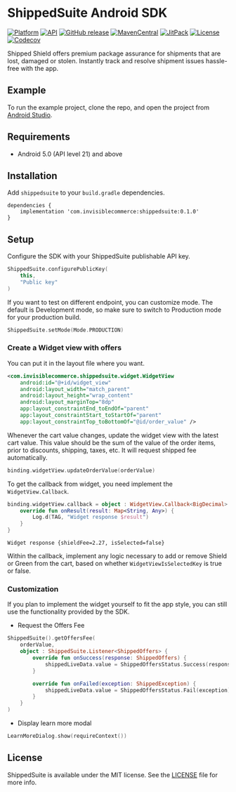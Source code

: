 # ShippedSuite Android SDK

 [![Platform](https://img.shields.io/badge/platform-android-green.svg)](http://developer.android.com/index.html)
 [![API](https://img.shields.io/badge/API-21%2B-brightgreen.svg?style=flat)](https://android-arsenal.com/api?level=21)
 [![GitHub release](https://img.shields.io/github/release/InvisibleCommerce/shipped-suite-android-client-sdk.svg)](https://github.com/InvisibleCommerce/shipped-suite-android-client-sdk/releases)
 [![MavenCentral](https://img.shields.io/maven-metadata/v?metadataUrl=https%3A%2F%2Fs01.oss.sonatype.org%2Fservice%2Flocal%2Frepositories%2Freleases%2Fcontent%2Fcom%2Finvisiblecommerce%2Fshippedsuite%2Fmaven-metadata.xml)](https://s01.oss.sonatype.org/#nexus-search;quick~shippedsuite)
 [![JitPack](https://www.jitpack.io/v/InvisibleCommerce/shipped-suite-android-client-sdk.svg)](https://www.jitpack.io/#InvisibleCommerce/shipped-suite-android-client-sdk)
 [![License](https://img.shields.io/badge/license-MIT%20License-00AAAA.svg)](https://github.com/InvisibleCommerce/shipped-suite-android-client-sdk/blob/main/LICENSE)
 [![Codecov](https://codecov.io/gh/InvisibleCommerce/shipped-suite-android-client-sdk/branch/main/graph/badge.svg?token=SuRuzq1Bx0)](https://codecov.io/gh/InvisibleCommerce/shipped-suite-android-client-sdk)

Shipped Shield offers premium package assurance for shipments that are lost, damaged or stolen. Instantly track and resolve shipment issues hassle-free with the app.

## Example

To run the example project, clone the repo, and open the project from [Android Studio](https://developer.android.com/studio).

## Requirements

* Android 5.0 (API level 21) and above

## Installation

Add `shippedsuite` to your `build.gradle` dependencies.

```
dependencies {
    implementation 'com.invisiblecommerce:shippedsuite:0.1.0'
}
```

## Setup

Configure the SDK with your ShippedSuite publishable API key.

```kotlin
ShippedSuite.configurePublicKey(
    this,
    "Public key"
)
```

If you want to test on different endpoint, you can customize mode. The default is Development mode, so make sure to switch to Production mode for your production build. 

```kotlin
ShippedSuite.setMode(Mode.PRODUCTION)
```

### Create a Widget view with offers

You can put it in the layout file where you want.

```xml
<com.invisiblecommerce.shippedsuite.widget.WidgetView
    android:id="@+id/widget_view"
    android:layout_width="match_parent"
    android:layout_height="wrap_content"
    android:layout_marginTop="8dp"
    app:layout_constraintEnd_toEndOf="parent"
    app:layout_constraintStart_toStartOf="parent"
    app:layout_constraintTop_toBottomOf="@id/order_value" />
```

Whenever the cart value changes, update the widget view with the latest cart value. This value should be the sum of the value of the order items, prior to discounts, shipping, taxes, etc. It will request shipped fee automatically.

```kotlin
binding.widgetView.updateOrderValue(orderValue)
```

To get the callback from widget, you need implement the `WidgetView.Callback`.

```kotlin
binding.widgetView.callback = object : WidgetView.Callback<BigDecimal> {
    override fun onResult(result: Map<String, Any>) {
        Log.d(TAG, "Widget response $result")
    }
}
```

```
Widget response {shieldFee=2.27, isSelected=false}
```

Within the callback, implement any logic necessary to add or remove Shield or Green from the cart, based on whether `WidgetViewIsSelectedKey` is true or false. 

### Customization

If you plan to implement the widget yourself to fit the app style, you can still use the functionality provided by the SDK.

- Request the Offers Fee

```kotlin
ShippedSuite().getOffersFee(
    orderValue,
    object : ShippedSuite.Listener<ShippedOffers> {
        override fun onSuccess(response: ShippedOffers) {
            shippedLiveData.value = ShippedOffersStatus.Success(response)
        }

        override fun onFailed(exception: ShippedException) {
            shippedLiveData.value = ShippedOffersStatus.Fail(exception)
        }
    }
)
```

- Display learn more modal

```kotlin
LearnMoreDialog.show(requireContext())
```

## License

ShippedSuite is available under the MIT license. See the [LICENSE](LICENSE) file for more info.
